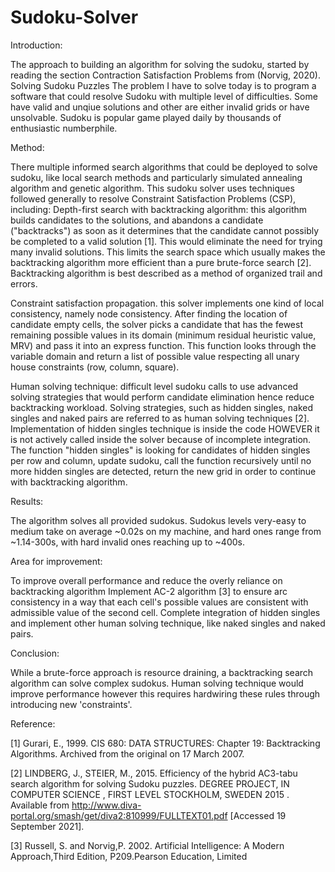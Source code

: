 # Sudoku-Solver
Introduction:

The approach to building an algorithm for solving the sudoku, started by reading the section Contraction Satisfaction Problems from (Norvig, 2020).
Solving Sudoku Puzzles
The problem I have to solve today is to program a software that could resolve Sudoku with multiple level of difficulties. Some have valid and unqiue solutions and other are either invalid grids or have unsolvable.
Sudoku is popular game played daily by thousands of enthusiastic numberphile.

Method:

There multiple informed search algorithms that could be deployed to solve sudoku, like local search methods and particularly simulated annealing algorithm and genetic algorithm. This sudoku solver uses techniques followed generally to resolve Constraint Satisfaction Problems (CSP), including:
Depth-first search with backtracking algorithm: this algorithm builds candidates to the solutions, and abandons a candidate ("backtracks") as soon as it determines that the candidate cannot possibly be completed to a valid solution [1]. This would eliminate the need for trying many invalid solutions. This limits the search space which usually makes the backtracking algorithm more efficient than a pure brute-force search [2]. Backtracking algorithm is best described as a method of organized trail and errors.

Constraint satisfaction propagation. this solver implements one kind of local consistency, namely node consistency. After finding the location of candidate empty cells, the solver picks a candidate that has the fewest remaining possible values in its domain (minimum residual heuristic value, MRV) and pass it into an express function. This function looks through the variable domain and return a list of possible value respecting all unary house constraints (row, column, square).

Human solving technique: difficult level sudoku calls to use advanced solving strategies that would perform candidate elimination hence reduce backtracking workload. Solving strategies, such as hidden singles, naked singles and naked pairs are referred to as human solving techniques [2]. Implementation of hidden singles technique is inside the code HOWEVER it is not actively called inside the solver because of incomplete integration. The function "hidden singles" is looking for candidates of hidden singles per row and column, update sudoku, call the function recursively until no more hidden singles are detected, return the new grid in order to continue with backtracking algorithm.

Results:

The algorithm solves all provided sudokus. Sudokus levels very-easy to medium take on average ~0.02s on my machine, and hard ones range from ~1.14-300s, with hard invalid ones reaching up to ~400s.

Area for improvement:

To improve overall performance and reduce the overly reliance on backtracking algorithm
Implement AC-2 algorithm [3] to ensure arc consistency in a way that each cell's possible values are consistent with admissible value of the second cell.
Complete integration of hidden singles and implement other human solving technique, like naked singles and naked pairs.

Conclusion:

While a brute-force approach is resource draining, a backtracking search algorithm can solve complex sudokus. Human solving technique would improve performance however this requires hardwiring these rules through introducing new 'constraints'.

Reference:

[1] Gurari, E., 1999. CIS 680: DATA STRUCTURES: Chapter 19: Backtracking Algorithms. Archived from the original on 17 March 2007.

[2] LINDBERG, J., STEIER, M., 2015. Efficiency of the hybrid AC3-tabu search algorithm for solving Sudoku puzzles. DEGREE PROJECT, IN COMPUTER SCIENCE , FIRST LEVEL STOCKHOLM, SWEDEN 2015 . Available from http://www.diva-portal.org/smash/get/diva2:810999/FULLTEXT01.pdf [Accessed 19 September 2021].

[3] Russell, S. and Norvig,P. 2002. Artificial Intelligence: A Modern Approach,Third Edition, P209.Pearson Education, Limited

